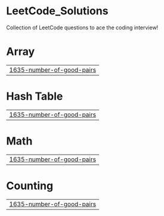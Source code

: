 # LeetCode_Solutions
Collection of LeetCode questions to ace the coding interview!


# Array
|  |
| ------- |
| [1635-number-of-good-pairs](https://github.com/RohanSutar-tech/LeetCode_Solutions/tree/master/1635-number-of-good-pairs) |
# Hash Table
|  |
| ------- |
| [1635-number-of-good-pairs](https://github.com/RohanSutar-tech/LeetCode_Solutions/tree/master/1635-number-of-good-pairs) |
# Math
|  |
| ------- |
| [1635-number-of-good-pairs](https://github.com/RohanSutar-tech/LeetCode_Solutions/tree/master/1635-number-of-good-pairs) |
# Counting
|  |
| ------- |
| [1635-number-of-good-pairs](https://github.com/RohanSutar-tech/LeetCode_Solutions/tree/master/1635-number-of-good-pairs) |